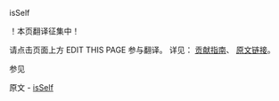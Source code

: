  isSelf

 ！本页翻译征集中！

请点击页面上方 EDIT THIS PAGE 参与翻译。
详见：
[贡献指南]( https://github.com/JinMuInfo/MongoDB-Manual-zh/blob/master/CONTRIBUTING.md )、
[原文链接](  https://docs.mongodb.com/manual/reference/command/isSelf/  )。

 参见

原文 - [isSelf]( https://docs.mongodb.com/manual/reference/command/isSelf/ )

